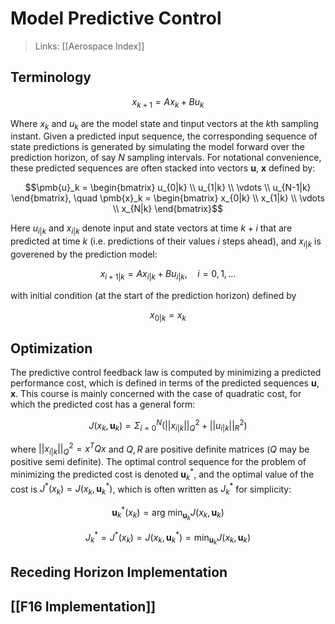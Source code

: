 # Model Predictive Control

> Links: [[Aerospace Index]]

## Terminology

$$x_{k+1} = A x_k + B u_k$$

Where $x_k$ and $u_k$ are the model state and tinput vectors at the $k$th sampling instant. Given a predicted input sequence, the corresponding sequence of state predictions is generated by simulating the model forward over the prediction horizon, of say $N$ sampling intervals. For notational convenience, these predicted sequences are often stacked into vectors $\pmb{u}$, $\pmb{x}$ defined by:

$$\pmb{u}_k = \begin{bmatrix} u_{0|k} \\ u_{1|k} \\ \vdots \\ u_{N-1|k} \end{bmatrix}, \quad \pmb{x}_k = \begin{bmatrix} x_{0|k} \\ x_{1|k} \\ \vdots \\ x_{N|k} \end{bmatrix}$$

Here $u_{i|k}$ and $x_{i|k}$ denote input and state vectors at time $k+i$ that are predicted at time $k$ (i.e. predictions of their values $i$ steps ahead), and $x_{i|k}$ is goverened by the prediction model:

$$x_{i+1|k} = Ax_{i|k} + Bu_{i|k}, \quad i = 0,1,...$$

with initial condition (at the start of the prediction horizon) defined by

$$x_{0|k} = x_k$$

## Optimization

The predictive control feedback law is computed by minimizing a predicted performance cost, which is defined in terms of the predicted sequences $\pmb{u}$, $\pmb{x}$. This course is mainly concerned with the case of quadratic cost, for which the predicted cost has a general form:

$$J(x_k,\pmb{u}_k)= \Sigma_{i=0}^{N} \left( ||x_{i|k}||_{Q}^2 + ||u_{i|k}||_{R}^2 \right)$$

where $||x_{i|k}||_{Q}^2 = x^TQx$ and $Q, R$ are positive definite matrices ($Q$ may be positive semi definite). The optimal control sequence for the problem of minimizing the predicted cost is denoted $\pmb{u}_{k}^*$, and the optimal value of the cost is $J^*(x_k) = J(x_k, \pmb{u}_k^*)$, which is often written as $J_k^*$ for simplicity:

$$\pmb{u}_k^*(x_k) = \text{arg}\text{ min}_{\pmb{u}_k} J(x_k, \pmb{u}_k)$$

$$J_k^* = J^*(x_k) = J(x_k,\pmb{u}_k^*) = \text{min}_{\pmb{u}_k}J(x_k, \pmb{u}_k)$$

## Receding Horizon Implementation

## [[F16 Implementation]]

